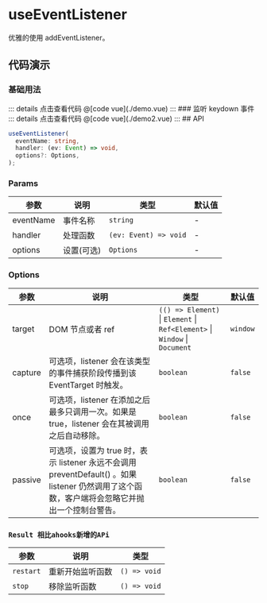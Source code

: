 # useEventListener

优雅的使用 addEventListener。

## 代码演示

### 基础用法

<Dom-useEventListener-demo />
::: details 点击查看代码
@[code vue](./demo.vue)
:::
### 监听 keydown 事件

<Dom-useEventListener-demo2 />
::: details 点击查看代码
@[code vue](./demo2.vue)
:::
## API

```typescript
useEventListener(
  eventName: string,
  handler: (ev: Event) => void,
  options?: Options,
);
```

### Params

| 参数      | 说明       | 类型                  | 默认值 |
| --------- | ---------- | --------------------- | ------ |
| eventName | 事件名称   | `string`              | -      |
| handler   | 处理函数   | `(ev: Event) => void` | -      |
| options   | 设置(可选) | `Options`             | -      |

### Options

| 参数    | 说明                                                                                                                                           | 类型                                                                       | 默认值   |
| ------- | ---------------------------------------------------------------------------------------------------------------------------------------------- | -------------------------------------------------------------------------- | -------- |
| target  | DOM 节点或者 ref                                                                                                                               | `(() => Element)` \| `Element` \| `Ref<Element>` \| `Window` \| `Document` | `window` |
| capture | 可选项，listener 会在该类型的事件捕获阶段传播到该 EventTarget 时触发。                                                                         | `boolean`                                                                  | `false`  |
| once    | 可选项，listener 在添加之后最多只调用一次。如果是 true，listener 会在其被调用之后自动移除。                                                    | `boolean`                                                                  | `false`  |
| passive | 可选项，设置为 true 时，表示 listener 永远不会调用 preventDefault() 。如果 listener 仍然调用了这个函数，客户端将会忽略它并抛出一个控制台警告。 | `boolean`                                                                  | `false`  |

### `Result 相比ahooks新增的APi`

| 参数      | 说明             | 类型         |
| --------- | ---------------- | ------------ |
| `restart` | 重新开始监听函数 | `() => void` |
| `stop`    | 移除监听函数     | `() => void` |
